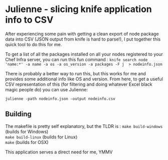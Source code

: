 # Julienne - slicing knife application info to CSV

After experiencing some pain with getting a clean export of node package data into CSV (JSON output from knife is hard to parse!), I put together this quick tool to do this for me. 

To get a list of all the packages installed on all your nodes registered to your Chef Infra server, you can run this fun command :   `knife search node 'name:*' -a name -a os -a os_version -a packages -F j  > nodeinfo.json`

There is probably a better way to run this, but this works for me and provides some additional info like OS and version. From here, to get a useful CSV representation of this (for filtering and doing whatever Excel black magic people do) you can use Julienne: 

`julienne -path nodeinfo.json -output nodeinfo.csv`

## Building
The makefile is pretty self explanatory, but the TLDR is :
`make build-windows` (builds for Windows)   
`make build-linux` (builds for Linux)   
`make` (builds for OSX)

This application serves a direct need for me, YMMV
